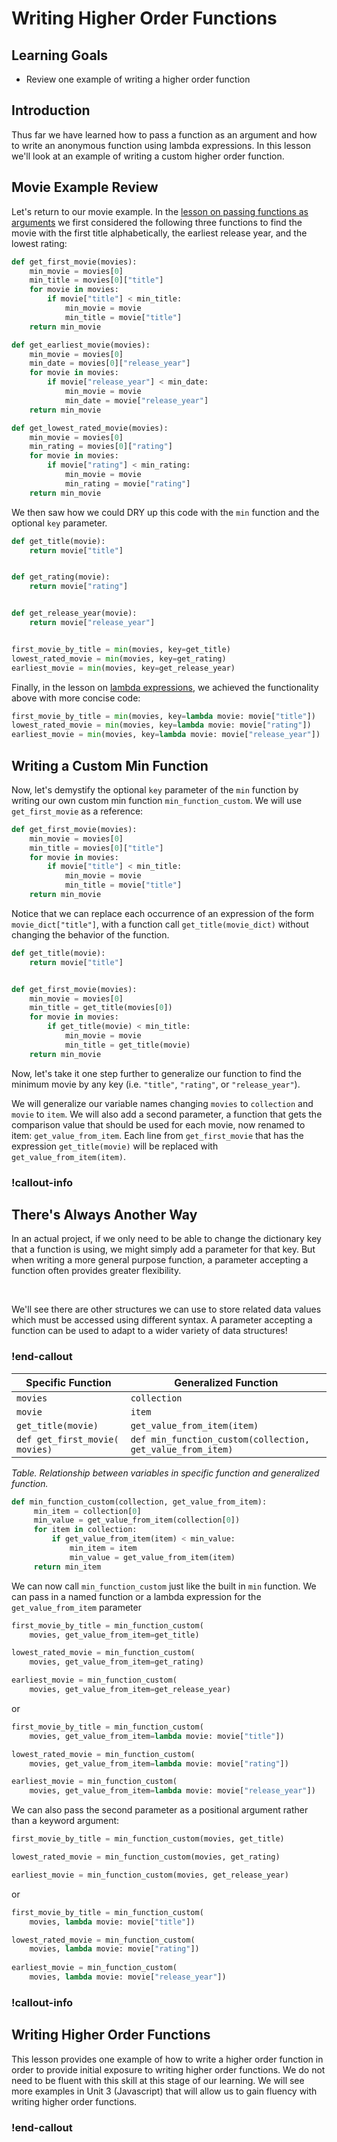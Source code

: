 # Writing Higher Order Functions

## Learning Goals

* Review one example of writing a higher order function

## Introduction

Thus far we have learned how to pass a function as an argument and how to write an anonymous function using lambda expressions. In this lesson we'll look at an example of writing a custom higher order function. 

## Movie Example Review

Let's return to our movie example. In the [lesson on passing functions as arguments](./min-max-sorted.md) we first considered the following three functions to find the movie with the first title alphabetically, the earliest release year, and the lowest rating:

```py    
def get_first_movie(movies):
    min_movie = movies[0]
    min_title = movies[0]["title"]
    for movie in movies:
        if movie["title"] < min_title:
            min_movie = movie
            min_title = movie["title"]
    return min_movie

def get_earliest_movie(movies):
    min_movie = movies[0]
    min_date = movies[0]["release_year"]
    for movie in movies:
        if movie["release_year"] < min_date:
            min_movie = movie
            min_date = movie["release_year"]
    return min_movie

def get_lowest_rated_movie(movies):
    min_movie = movies[0]
    min_rating = movies[0]["rating"]
    for movie in movies:
        if movie["rating"] < min_rating:
            min_movie = movie
            min_rating = movie["rating"]
    return min_movie
```

We then saw how we could DRY up this code with the `min` function and the optional `key` parameter.

```py
def get_title(movie):
    return movie["title"]


def get_rating(movie):
    return movie["rating"]


def get_release_year(movie):
    return movie["release_year"]


first_movie_by_title = min(movies, key=get_title)
lowest_rated_movie = min(movies, key=get_rating)
earliest_movie = min(movies, key=get_release_year)
```

Finally, in the lesson on [lambda expressions](./lambdas.md), we achieved the functionality above with more concise code:

```py
first_movie_by_title = min(movies, key=lambda movie: movie["title"])
lowest_rated_movie = min(movies, key=lambda movie: movie["rating"])
earliest_movie = min(movies, key=lambda movie: movie["release_year"])
```

## Writing a Custom Min Function

Now, let's demystify the optional `key` parameter of the `min` function by writing our own custom min function `min_function_custom`. We will use `get_first_movie` as a reference:

```py
def get_first_movie(movies):
    min_movie = movies[0]
    min_title = movies[0]["title"]
    for movie in movies:
        if movie["title"] < min_title:
            min_movie = movie
            min_title = movie["title"]
    return min_movie
```

Notice that we can replace each occurrence of an expression of the form `movie_dict["title"]`, with a function call `get_title(movie_dict)` without changing the behavior of the function.

```py
def get_title(movie):
    return movie["title"]


def get_first_movie(movies):
    min_movie = movies[0]
    min_title = get_title(movies[0])
    for movie in movies:
        if get_title(movie) < min_title:
            min_movie = movie
            min_title = get_title(movie)
    return min_movie
```

Now, let's take it one step further to generalize our function to find the minimum movie by any key (i.e. `"title"`, `"rating"`, or `"release_year"`). 

We will generalize our variable names changing `movies` to `collection` and `movie` to `item`. We will also add a second parameter, a function that gets the comparison value that should be used for each movie, now renamed to item: `get_value_from_item`. Each line from `get_first_movie` that has the expression `get_title(movie)` will be replaced with `get_value_from_item(item)`.

<!-- available callout types: info, success, warning, danger, secondary, star  -->
### !callout-info

## There's Always Another Way

In an actual project, if we only need to be able to change the dictionary key that a function is using, we might simply add a parameter for that key. But when writing a more general purpose function, a parameter accepting a function often provides greater flexibility.

<br>

We'll see there are other structures we can use to store related data values which must be accessed using different syntax. A parameter accepting a function can be used to adapt to a wider variety of data structures!

### !end-callout

| Specific Function | Generalized Function |
| -- | -- |
| `movies` | `collection`|
| `movie` | `item` |
| `get_title(movie)` | `get_value_from_item(item)` |
| `def get_first_movie(​movies)`|`def min_function_custom(​collection, get_value_from_item)`|  

*Table. Relationship between variables in specific function and generalized function.*

```py
def min_function_custom(collection, get_value_from_item):
     min_item = collection[0]
     min_value = get_value_from_item(collection[0])
     for item in collection:
         if get_value_from_item(item) < min_value:
             min_item = item
             min_value = get_value_from_item(item)
     return min_item
```

We can now call `min_function_custom` just like the built in `min` function. We can pass in a named function or a lambda expression for the `get_value_from_item` parameter

```py
first_movie_by_title = min_function_custom(
    movies, get_value_from_item=get_title)

lowest_rated_movie = min_function_custom(
    movies, get_value_from_item=get_rating)

earliest_movie = min_function_custom(
    movies, get_value_from_item=get_release_year)
```
or 

```py
first_movie_by_title = min_function_custom(
    movies, get_value_from_item=lambda movie: movie["title"])

lowest_rated_movie = min_function_custom(
    movies, get_value_from_item=lambda movie: movie["rating"])

earliest_movie = min_function_custom(
    movies, get_value_from_item=lambda movie: movie["release_year"])
```

We can also pass the second parameter as a positional argument rather than a keyword argument:

```py
first_movie_by_title = min_function_custom(movies, get_title)

lowest_rated_movie = min_function_custom(movies, get_rating)

earliest_movie = min_function_custom(movies, get_release_year)
```
or 

```py
first_movie_by_title = min_function_custom(
    movies, lambda movie: movie["title"])

lowest_rated_movie = min_function_custom(
    movies, lambda movie: movie["rating"])
    
earliest_movie = min_function_custom(
    movies, lambda movie: movie["release_year"])
```

<!-- available callout types: info, success, warning, danger, secondary, star  -->
### !callout-info

## Writing Higher Order Functions

This lesson provides one example of how to write a higher order function in order to provide initial exposure to writing higher order functions. We do not need to be fluent with this skill at this stage of our learning. We will see more examples in Unit 3 (Javascript) that will allow us to gain fluency with writing higher order functions.

### !end-callout